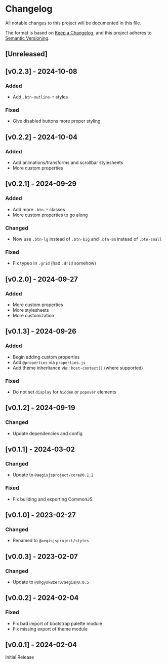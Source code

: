 <!-- markdownlint-disable -->
# Changelog
All notable changes to this project will be documented in this file.

The format is based on [Keep a Changelog](https://keepachangelog.com/en/1.0.0/),
and this project adheres to [Semantic Versioning](https://semver.org/spec/v2.0.0.html).

## [Unreleased]

## [v0.2.3] - 2024-10-08

### Added
- Add `.btn-outline-*` styles

### Fixed
- Give disabled buttons more proper styling

## [v0.2.2] - 2024-10-04

### Added
- Add animations/transforms and scrollbar stylesheets
- More custom properties

## [v0.2.1] - 2024-09-29

### Added
- Add more `.btn-*` classes
- More custom properties to go along

### Changed
- Now use `.btn-lg` instead of `.btn-big` and `.btn-sm` instead of `.btn-small`

### Fixed
- Fix typeo in `.grid` (had `.drid` somehow)

## [v0.2.0] - 2024-09-27

### Added
- More custom properties
- More stylesheets
- More customization

## [v0.1.3] - 2024-09-26

### Added
- Begin adding custom properties
- Add `@properties` via `properties.js`
- Add theme inheritance via `:host-context()` (where supported)

### Fixed
- Do not set `display` for `hidden` or `popover` elements

## [v0.1.2] - 2024-09-19

### Changed
- Update dependencies and config

## [v0.1.1] - 2024-03-02

### Changed
- Update to `@aegisjsproject/core@0.1.2`

### Fixed
- Fix building and exporting CommonJS

## [v0.1.0] - 2023-02-27

### Changed
- Renamed to `@aegisjsproject/styles`

## [v0.0.3] - 2023-02-07

### Changed
- Update to `@shgysk8zer0/aegis@0.0.5`

## [v0.0.2] - 2024-02-04

### Fixed
- Fix bad import of bootstrap palette module
- Fix missing export of theme module

## [v0.0.1] - 2024-02-04

Initial Release

